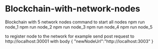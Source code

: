 # Blockchain-with-network-nodes
Blockchain with 5 network nodes
command to start all nodes
npm run node_1
npm run node_2
npm run node_3
npm run node_4
npm run node_5

to register node to the network
for example send post request to http://localhost:30001
with body { "newNodeUrl":"http://localhost:3003" }

